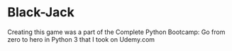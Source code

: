 # Black-Jack
Creating this game was a part of the Complete Python Bootcamp: Go from zero to hero in Python 3 that I took on Udemy.com
